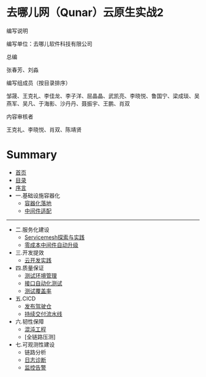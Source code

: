 # 去哪儿网（Qunar）云原生实战2

编写说明

编写单位：去哪儿软件科技有限公司

总编

张春芳、刘淼

编写组成员（按目录排序）

邹晟、王克礼、李佳龙、李子洋、屈晶晶、武凯亮、李晓悦、鲁国宁、梁成琰、吴燕军、吴凡、于海影、沙丹丹、聂振宇、王鹏、肖双

内容审核者

王克礼、李晓悦、肖双、陈靖贤

# Summary

* [首页](README.md)
* [目录](catalogue.md)
* [序言](introduction.md)
* 一.基础设施容器化
  * [容器化落地](containerization/containerization.md)
  * [中间件适配](containerization/middleware-evolution-during-containerization.md)

-----

* 二.服务化建设
  * [Servicemesh探索与实践](micro_service/servicemesh.md)
  * [零成本中间件自动升级](micro_service/sdk_auto_upgrade.md)
* 三.开发提效
  * [云开发实践](cloudbase/cloudbase.md)
* 四.质量保证
  * [测试环境管理](quality_assurance/environment.md)
  * [接口自动化测试](quality_assurance/interface_autotest.md)
  * [测试覆盖率](quality_assurance/qcoverage.md)
* 五.CICD
  * [发布驾驶仓](CICD/deploy_dashboard.md)
  * [持续交付流水线](CICD/pipeline.md)
* 六.韧性保障
  * [混沌工程](system_resiliency/chaos_engineering_in_practice.md)
  * [全链路压测]
* 七.可观测性建设
  * 链路分析
  * [日志诊断](observability/exception_statistical_analyses.md)
  * [监控告警](observability/metrics_alerts.md)









